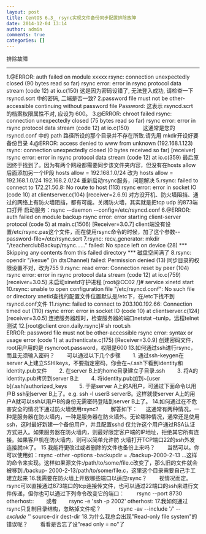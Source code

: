 ```yaml
---
layout: post
title: CentOS 6.3_ rsync实现文件备份同步配置排除故障
date: 2014-12-04 13:14
author: admin
comments: true
categories: []
---
```

排除故障 
***************************
1.@ERROR: auth failed on module xxxxx
    rsync: connection unexpectedly closed (90 bytes read so far)
    rsync error: error in rsync protocol data stream (code 12) at io.c(150)
    这是因为密码设错了, 无法登入成功, 请检查一下 rsyncd.scrt 中的密码, 二端是否一致? 
2.password file must not be other-accessible 
    continuing without password file 
    Password:
    这表示 rsyncd.scrt 的档案权限属性不对, 应设为 600。
3.@ERROR: chroot failed
    rsync: connection unexpectedly closed (75 bytes read so far)
    rsync error: error in rsync protocol data stream (code 12) at io.c(150) 　　
    这通常是您的 rsyncd.conf 中的 path 路径所设的那个目录并不存在所致.请先用 mkdir开设好要备份目录
4.@ERROR: access denied to www from unknown (192.168.1.123)
    rsync: connection unexpectedly closed (0 bytes received so far) [receiver]
    rsync error: error in rsync protocol data stream (code 12) at io.c(359)
    最后原因终于找到了。因为有两个网段都需要同步该文件夹内容，但没有在hosts allow 后面添加另一个IP段
    hosts allow = 192.168.1.0/24
    改为
    hosts allow = 192.168.1.0/24 192.168.2.0/24
    重新启动rsync服务，问题解决 
5.rsync: failed to connect to 172.21.50.8: No route to host (113)
    rsync error: error in socket IO (code 10) at clientserver.c(104) [receiver=2.6.9]
    对方没开机、防火墙阻挡、通过的网络上有防火墙阻挡，都有可能。关闭防火墙，其实就是把tcp udp 的873端口打开
    启动服务：rsync --daemon --config=/etc/rsyncd.conf
6.@ERROR: auth failed on module backup
    rsync error: error starting client-server protocol (code 5) at main.c(1506) [Receiver=3.0.7]
    client端没有设置/etc/rsync.pas这个文件，而在使用rsync命令的时候，加了这个参数--password-file=/etc/rsync.scrt 
7.rsync: recv_generator: mkdir "/teacherclubBackup/rsync……" failed: No space left on device (28)
    *** Skipping any contents from this failed directory ***
    磁盘空间满了 
8.rsync: opendir "/kexue" (in dtsChannel) failed: Permission denied (13)
    同步目录的权限设置不对，改为755 
9.rsync: read error: Connection reset by peer (104)
    rsync error: error in rsync protocol data stream (code 12) at io.c(759) [receiver=3.0.5]
    未启动xinetd守护进程
    [root@CC02 /]# service xinetd start
10.rsync: unable to open configuration file "/etc/rsyncd.conf": No such file or directory
    xnetid查找的配置文件位置默认是/etc下，在/etc下找不到rsyncd.conf文件
11.rsync: failed to connect to 203.100.192.66: Connection timed out (110)
    rsync error: error in socket IO (code 10) at clientserver.c(124) [receiver=3.0.5]
    连接服务器超时，检查服务器的端口netstat –tunlp，远程telnet测试
12.[root@client cron.daily.rsync]# sh root.sh  
    ERROR: password file must not be other-accessible
    rsync error: syntax or usage error (code 1) at authenticate.c(175) [Receiver=3.0.9]
    创建密码文件，root用户用的是 rsyncroot.password，权限是600
13.如何通过ssh进行rsync，而且无须输入密码？
　　可以通过以下几个步骤
　　1. 通过ssh-keygen在server A上建立SSH keys，不要指定密码，你会在~/.ssh下看到identity和identity.pub文件 
　　2. 在server B上的home目录建立子目录.ssh
　　3. 将A的identity.pub拷贝到server B上
　　4. 将identity.pub加到~[user b]/.ssh/authorized_keys
　　5. 于是server A上的A用户，可通过下面命令以用户B ssh到server B上了。e.g. ssh -l userB serverB。这样就使server A上的用户A就可以ssh以用户B的身份无需密码登陆到server B上了。
14.如何通过在不危害安全的情况下通过防火墙使用rsync?
　　解答如下：
　  这通常有两种情况，一种是服务器在防火墙内，一种是服务器在防火墙外。无论哪种情况，通常还是使用ssh，这时最好新建一个备份用户，并且配置sshd 仅允许这个用户通过RSA认证方式进入。如果服务器在防火墙内，则最好限定客户端的IP地址，拒绝其它所有连接。如果客户机在防火墙内，则可以简单允许防 火墙打开TCP端口22的ssh外发连接就ok了。
15.我能将更改过或者删除的文件也备份上来吗？
　　当然可以。你可以使用如：rsync -other -options -backupdir = ./backup-2000-2-13  ...这样的命令来实现。这样如果源文件:/path/to/some/file.c改变了，那么旧的文件就会被移到./backup- 2000-2-13/path/to/some/file.c，这里这个目录需要自己手工建立起来
16.我需要在防火墙上开放哪些端口以适应rsync？
　　视情况而定。rsync可以直接通过873端口的tcp连接传文件，也可以通过22端口的ssh来进行文件传递，但你也可以通过下列命令改变它的端口：
　　rsync --port 8730 otherhost::
　　或者
　　rsync -e 'ssh -p 2002' otherhost:
17.我如何通过rsync只复制目录结构，忽略掉文件呢？　
　　rsync -av --include '*/' --exclude '*' source-dir dest-dir
18.为什么我总会出现"Read-only file system"的错误呢？
　　看看是否忘了设"read only = no"了
